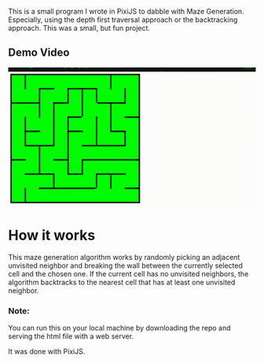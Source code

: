 This is a small program I wrote in PixiJS to dabble with Maze Generation. Especially, using the depth first traversal approach or the backtracking approach. This was a small, but fun project.


## Demo Video
![](https://github.com/Njancodes/Maze-Generation-DFT/blob/main/demo.gif)

# How it works

This maze generation algorithm works by randomly picking an adjacent unvisited neighbor and breaking the wall between the currently selected cell and the chosen one. If the current cell has no unvisited neighbors, the algorithm backtracks to the nearest cell that has at least one unvisited neighbor.

### Note:
You can run this on your local machine by downloading the repo and serving the html file with a web server.

It was done with PixiJS.
